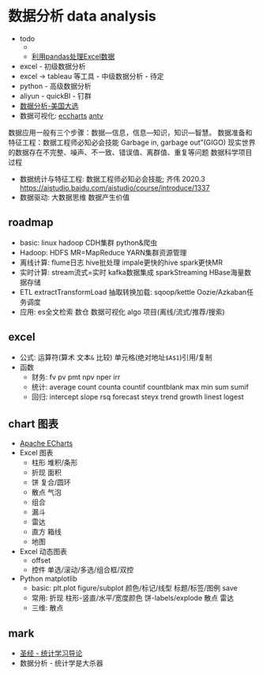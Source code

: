 # 数据分析 data analysis

- todo
  - [](kaikeba2020.md)
  - [利用pandas处理Excel数据](https://mp.weixin.qq.com/s/Yy5x6rUkogcQWdI8265YPw)
- excel - 初级数据分析
- excel -> tableau 等工具 - 中级数据分析 - 待定
- python - 高级数据分析
- aliyun - quickBI - 钉群
- [数据分析-美国大选](https://tianchi.aliyun.com/notebook-ai/home#notebookLabId=149877&notebookType=ALL&isHelp=false&operaType=5)
- 数据可视化: [eccharts](https://echarts.apache.org/) [antv](https://antv.vision/)

数据应用一般有三个步骤：数据—信息，信息—知识，知识—智慧。
数据准备和特征工程：数据工程师必知必会技能
Garbage in, garbage out”(GIGO)
现实世界的数据存在不完整、噪声、不一致、错误值、离群值、重复等问题
数据科学项目过程

- 数据统计与特征工程: 数据工程师必知必会技能; 齐伟 2020.3 <https://aistudio.baidu.com/aistudio/course/introduce/1337>
- 数据驱动: 大数据思维 数据产生价值

## roadmap

- basic: linux hadoop CDH集群 python&爬虫
- Hadoop: HDFS MR=MapReduce YARN集群资源管理
- 离线计算: flume日志 hive批处理 impale更快的hive spark更快MR
- 实时计算: stream流式=实时 kafka数据集成 sparkStreaming HBase海量数据存储
- ETL extractTransformLoad 抽取转换加载: sqoop/kettle Oozie/Azkaban任务调度
- 应用: es全文检索 数仓 数据可视化 algo 项目(离线/流式/推荐/搜索)

## excel

- 公式: 运算符(算术 文本`&` 比较) 单元格(绝对地址`$A$1`)引用/复制
- 函数
  - 财务: fv pv pmt npv nper irr
  - 统计: average count counta countif countblank max min sum sumif
  - 回归: intercept slope rsq forecast steyx trend growth linest logest

## chart 图表

- [Apache ECharts](https://echarts.apache.org/en/index.html)
- Excel 图表
  - 柱形 堆积/条形
  - 折现 面积
  - 饼 复合/圆环
  - 散点 气泡
  - 组合
  - 漏斗
  - 雷达
  - 直方 箱线
  - 地图
- Excel 动态图表
  - offset
  - 控件 单选/滚动/多选/组合框/双控
- Python matplotlib
  - basic: plt.plot figure/subplot 颜色/标记/线型 标题/标签/图例 save
  - 常用: 折现 柱形-竖直/水平/宽度颜色 饼-labels/explode 散点 雷达
  - 三维: 散点

## mark

- [圣经 - 统计学习导论](https://mp.weixin.qq.com/s/ueewyNRmG3P47e6FaiotpQ)
- 数据分析 - 统计学是大杀器
